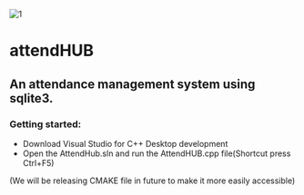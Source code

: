 ![1](https://github.com/Mastermind-sap/AttendHUB/assets/66560136/a6b49184-6f4c-41af-8de0-d0c692fa40cb)

# attendHUB

## An attendance management system using sqlite3.

### Getting started:
 - Download Visual Studio for C++ Desktop development
 - Open the AttendHub.sln and run the AttendHUB.cpp file(Shortcut press Ctrl+F5)

(We will be releasing CMAKE file in future to make it more easily accessible)
